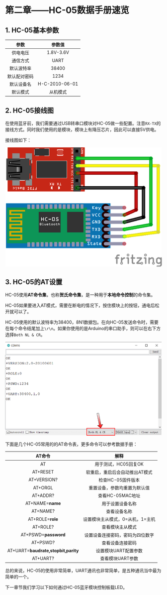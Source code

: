 # 第二章——HC-05数据手册速览

## 1. HC-05基本参数

|     参数     |     参数值     |
| :----------: | :------------: |
|   供电电压   |   1.8V-3.6V    |
|   通信方式   |      UART      |
|  默认波特率  |     38400      |
| 默认配对密码 |      1234      |
|  默认设备名  | H-C-2010-06-01 |
|   默认模式   |    从机模式    |

## 2. HC-05接线图

在使用蓝牙前，我们需要通过USB转串口模块对HC-05做一些配置。注意`RX-TX`的接线方式。同时我们使用的是模块，模块上有降压芯片，因此可以直接5V供电。

接线图如下：

![HC-05接线图](Images/2-1.png)

## 3. HC-05的AT设置

HC-05使用**AT命令集**，也称**贺氏命令集**，是一种用于**本地命令控制**的命令集。

HC-05如果要进入AT模式，需要在断电的情况下，按住模块上的按钮，通电后松开就可以了。

HC-05使用的默认波特率为38400，8N1数据包。在向HC-05发送命令时，需要在每个命令结尾加上`\r\n`。如果你使用的是Arduino的串口助手，则可以在右下方选择`Both NL & CR`。

![Both NL & CR](Images/2-2.png)

下面是几个HC-05常用的的AT命令表，更多命令可以参考数据手册：

|               AT命令                |               解释               |
| :---------------------------------: | :------------------------------: |
|                 AT                  |       用于测试，HC05回复OK       |
|              AT+RESET               |  软重启，重启后会自动推出AT模式  |
|             AT+VERSION?             |        检查HC-05固件版本         |
|               AT+ORGL               |   重置设备，参数均重置为默认值   |
|              AT+ADDR?               |         查看HC-05MAC地址         |
|          AT+NAME=**name**           |         用于设置设备名称         |
|              AT+NAME?               |           查看设备名称           |
|          AT+ROLE=**role**           | 设置模块主从模式，0=从机，1=主机 |
|              AT+ROLE?               |         查看模块主从模式         |
|        AT+PSWD=**password**         | 设置设备连接密码，密码为四位数字 |
|              AT+PSWD?               |         查看设备连接密码         |
| AT+UART=**baudrate,stopbit,parity** |       设置模块UART配置参数       |
|              AT+UART?               |         查看模块UART参数         |

总的来说，HC-05的使用非常简单，UART通讯也非常简单，是五种通讯当中最为简单的一个。

下一章节我们学习以下如何通过HC-05蓝牙模块控制板载LED。
